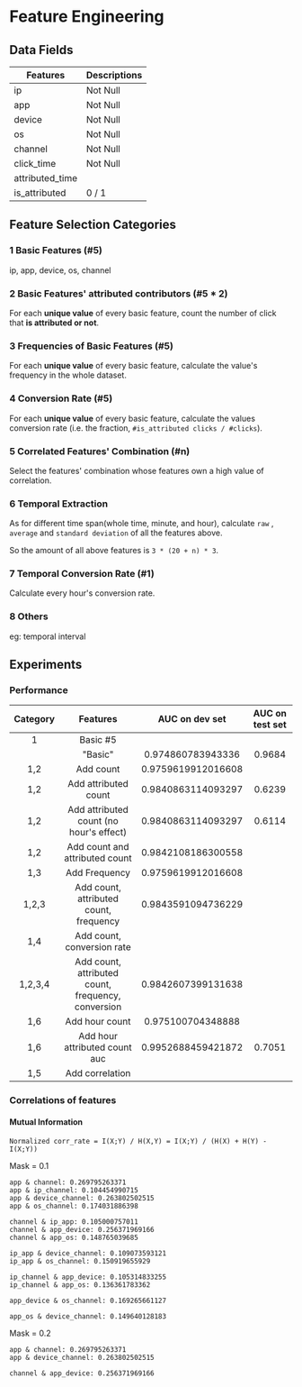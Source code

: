 # Feature Engineering

## Data Fields

| Features        | Descriptions |
| --------------- | ------------ |
| ip              | Not Null     |
| app             | Not Null     |
| device          | Not Null     |
| os              | Not Null     |
| channel         | Not Null     |
| click_time      | Not Null     |
| attributed_time |              |
| is_attributed   | 0 / 1        |

## Feature Selection Categories

### 1 Basic Features (#5)

ip, app, device, os, channel

### 2 Basic Features' attributed contributors (#5 * 2)

For each **unique value** of every basic feature, count the number of click that **is attributed or not**.

### 3 Frequencies of Basic Features (#5)

For each **unique value** of every basic feature, calculate the value's frequency in the whole dataset.

### 4 Conversion Rate (#5)

For each **unique value** of every basic feature, calculate the values conversion rate (i.e. the fraction, `#is_attributed clicks / #clicks`).

### 5 Correlated Features' Combination (#n)

Select the features' combination whose features own a high value of correlation.

### 6 Temporal Extraction

As for different time span(whole time, minute, and hour), calculate `raw` , `average` and `standard deviation` of all the features above.

So the amount of all above features is `3 * (20 + n) * 3`.

### 7 Temporal Conversion Rate (#1)

Calculate every hour's conversion rate.

### 8 Others

eg: temporal interval

## Experiments

### Performance

| Category |                 Features                 |   AUC on dev set   | AUC on test set |
| :------: | :--------------------------------------: | :----------------: | :-------------: |
|    1     |                 Basic #5                 |                    |                 |
|          |                 "Basic"                  | 0.974860783943336  |     0.9684      |
|   1,2    |                Add count                 | 0.9759619912016608 |                 |
|   1,2    |           Add attributed count           | 0.9840863114093297 |     0.6239      |
|   1,2    | Add attributed count (no hour's effect)  | 0.9840863114093297 |     0.6114      |
|   1,2    |      Add count and attributed count      | 0.9842108186300558 |                 |
|   1,3    |              Add Frequency               | 0.9759619912016608 |                 |
|  1,2,3   |  Add count, attributed count, frequency  | 0.9843591094736229 |                 |
|   1,4    |        Add count, conversion rate        |                    |                 |
| 1,2,3,4  | Add count, attributed count, frequency, conversion | 0.9842607399131638 |                 |
|   1,6    |              Add hour count              | 0.975100704348888  |                 |
|   1,6    |      Add hour attributed count auc       | 0.9952688459421872 |     0.7051      |
|   1,5    |             Add correlation              |                    |                 |

### Correlations of features

#### Mutual Information

`Normalized corr_rate = I(X;Y) / H(X,Y) = I(X;Y) / (H(X) + H(Y) - I(X;Y))`

Mask = 0.1

```
app & channel: 0.269795263371
app & ip_channel: 0.104454990715
app & device_channel: 0.263802502515
app & os_channel: 0.174031886398

channel & ip_app: 0.105000757011
channel & app_device: 0.256371969166
channel & app_os: 0.148765039685

ip_app & device_channel: 0.109073593121
ip_app & os_channel: 0.150919655929

ip_channel & app_device: 0.105314833255
ip_channel & app_os: 0.136361783362

app_device & os_channel: 0.169265661127

app_os & device_channel: 0.149640128183
```

Mask = 0.2

```
app & channel: 0.269795263371
app & device_channel: 0.263802502515

channel & app_device: 0.256371969166
```